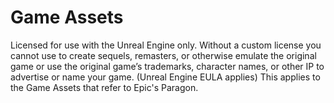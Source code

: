 # Game Assets

Licensed for use with the Unreal Engine only. 
Without a custom license you cannot use to create sequels, remasters, or otherwise emulate the original game or use the original game’s trademarks, character names, or other IP to advertise or name your game. (Unreal Engine EULA applies) 
This applies to the Game Assets that refer to Epic's Paragon.

